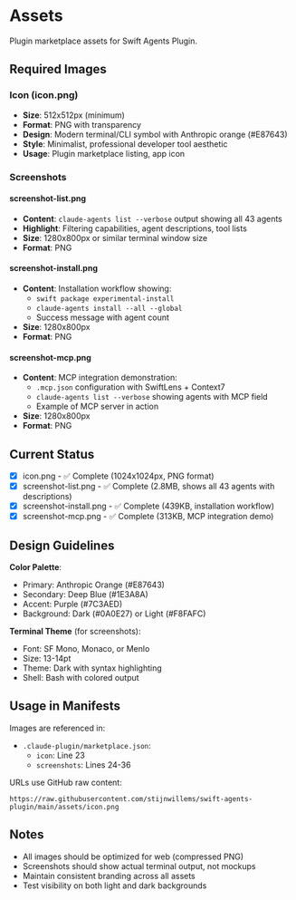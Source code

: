 # Assets

Plugin marketplace assets for Swift Agents Plugin.

## Required Images

### Icon (icon.png)
- **Size**: 512x512px (minimum)
- **Format**: PNG with transparency
- **Design**: Modern terminal/CLI symbol with Anthropic orange (#E87643)
- **Style**: Minimalist, professional developer tool aesthetic
- **Usage**: Plugin marketplace listing, app icon

### Screenshots

#### screenshot-list.png
- **Content**: `claude-agents list --verbose` output showing all 43 agents
- **Highlight**: Filtering capabilities, agent descriptions, tool lists
- **Size**: 1280x800px or similar terminal window size
- **Format**: PNG

#### screenshot-install.png
- **Content**: Installation workflow showing:
  - `swift package experimental-install`
  - `claude-agents install --all --global`
  - Success message with agent count
- **Size**: 1280x800px
- **Format**: PNG

#### screenshot-mcp.png
- **Content**: MCP integration demonstration:
  - `.mcp.json` configuration with SwiftLens + Context7
  - `claude-agents list --verbose` showing agents with MCP field
  - Example of MCP server in action
- **Size**: 1280x800px
- **Format**: PNG

## Current Status

- [x] icon.png - ✅ Complete (1024x1024px, PNG format)
- [x] screenshot-list.png - ✅ Complete (2.8MB, shows all 43 agents with descriptions)
- [x] screenshot-install.png - ✅ Complete (439KB, installation workflow)
- [x] screenshot-mcp.png - ✅ Complete (313KB, MCP integration demo)

## Design Guidelines

**Color Palette**:
- Primary: Anthropic Orange (#E87643)
- Secondary: Deep Blue (#1E3A8A)
- Accent: Purple (#7C3AED)
- Background: Dark (#0A0E27) or Light (#F8FAFC)

**Terminal Theme** (for screenshots):
- Font: SF Mono, Monaco, or Menlo
- Size: 13-14pt
- Theme: Dark with syntax highlighting
- Shell: Bash with colored output

## Usage in Manifests

Images are referenced in:
- `.claude-plugin/marketplace.json`:
  - `icon`: Line 23
  - `screenshots`: Lines 24-36

URLs use GitHub raw content:
```
https://raw.githubusercontent.com/stijnwillems/swift-agents-plugin/main/assets/icon.png
```

## Notes

- All images should be optimized for web (compressed PNG)
- Screenshots should show actual terminal output, not mockups
- Maintain consistent branding across all assets
- Test visibility on both light and dark backgrounds
